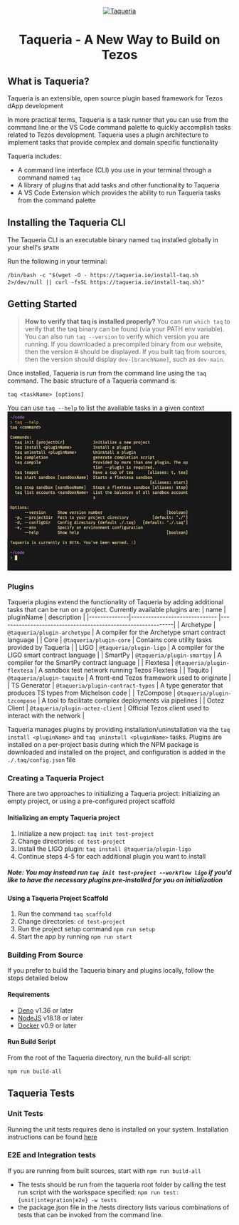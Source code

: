 

<p align="center">
  <a href="https://taqueria.io">
    <img alt="Taqueria" src="https://user-images.githubusercontent.com/1114943/150659418-e55f1df3-ba4d-4e05-ab26-1f729858c7fb.png" width="" />
  </a>
</p>
<h1 align="center">
  Taqueria - A New Way to Build on Tezos
</h1>

## What is Taqueria?

Taqueria is an extensible, open source plugin based framework for Tezos dApp development

In more practical terms, Taqueria is a task runner that you can use from the command line or the VS Code command palette to quickly accomplish tasks related to Tezos development. Taqueria uses a plugin architecture to implement tasks that provide complex and domain specific functionality

Taqueria includes:

- A command line interface (CLI) you use in your terminal through a command named `taq`
- A library of plugins that add tasks and other functionality to Taqueria
- A VS Code Extension which provides the ability to run Taqueria tasks from the command palette

## Installing the Taqueria CLI

The Taqueria CLI is an executable binary named `taq` installed globally in your shell's `$PATH`

Run the following in your terminal:
```
/bin/bash -c "$(wget -O - https://taqueria.io/install-taq.sh 2>/dev/null || curl -fsSL https://taqueria.io/install-taq.sh)"
```

## Getting Started

>**How to verify that taq is installed properly?**
>You can run `which taq` to verify that the taq binary can be found (via your PATH env variable). You can also run `taq --version` to verify which version you are running. If you downloaded a precompiled binary from our website, then the version # should be displayed. If you built taq from sources, then the version should display `dev-[branchName]`, such as `dev-main`.

Once installed, Taqueria is run from the command line using the `taq` command. The basic structure of a Taqueria command is:
```shell
taq <taskName> [options]
```

You can use `taq --help` to list the available tasks in a given context
![taq help output](/website/static/img/taq-help-cli.png)

### Plugins

Taqueria plugins extend the functionality of Taqueria by adding additional tasks that can be run on a project. Currently available plugins are:
| name         |  pluginName                       |  description                                                |
|--------------|------------------------------     |-------------------------------------------------------------|
| Archetype    | `@taqueria/plugin-archetype`      | A compiler for the Archetype smart contract language        |
| Core         | `@taqueria/plugin-core`           | Contains core utility tasks provided by Taqueria            |
| LIGO         | `@taqueria/plugin-ligo`           | A compiler for the LIGO smart contract language             |
| SmartPy      | `@taqueria/plugin-smartpy`        | A compiler for the SmartPy contract language                |
| Flextesa     | `@taqueria/plugin-flextesa`       | A sandbox test network running Tezos Flextesa               | 
| Taquito      | `@taqueria/plugin-taquito`        | A front-end Tezos framework used to originate               |
| TS Generator | `@taqueria/plugin-contract-types` | A type generator that produces TS types from Michelson code |
| TzCompose    | `@taqueria/plugin-tzcompose`      | A tool to facilitate complex deployments via pipelines      |
| Octez Client | `@taqueria/plugin-octez-client`   | Official Tezos client used to interact with the network     |

Taqueria manages plugins by providing installation/uninstallation via the `taq install <pluginName>` and `taq uninstall <pluginName>` tasks. Plugins are installed on a per-project basis during which the NPM package is downloaded and installed on the project, and configuration is added in the `./.taq/config.json` file

### Creating a Taqueria Project

There are two approaches to initializing a Taqueria project: initializing an empty project, or using a pre-configured project scaffold

#### Initializing an empty Taqueria project
1. Initialize a new project: `taq init test-project`
2. Change directories: `cd test-project`
3. Install the LIGO plugin: `taq install @taqueria/plugin-ligo`
4. Continue steps 4-5 for each additional plugin you want to install

##### Note: You may instead run `taq init test-project --workflow ligo` if you'd like to have the necessary plugins pre-installed for you on initialization

#### Using a Taqueria Project Scaffold
1. Run the command `taq scaffold`
2. Change directories: `cd test-project`
3. Run the project setup command `npm run setup`
4. Start the app by running `npm run start`

### Building From Source

If you prefer to build the Taqueria binary and plugins locally, follow the steps detailed below

#### Requirements

- [Deno](https://deno.land/) v1.36 or later
- [NodeJS](https://nodejs.org/en/) v18.18 or later
- [Docker](https://www.docker.com/) v0.9 or later

#### Run Build Script
From the root of the Taqueria directory, run the build-all script:
```shell
npm run build-all
```

## Taqueria Tests
### Unit Tests
Running the unit tests requires deno is installed on your system. Installation instructions can be found [here](https://docs.deno.com/runtime/manual/getting_started/installation)

### E2E and Integration tests
If you are running from built sources, start with `npm run build-all`
- The tests should be run from the taqueria root folder by calling the test run script with the workspace specified: `npm run test:{unit|integration|e2e} -w tests`
- the package.json file in the /tests directory lists various combinations of tests that can be invoked from the command line.



